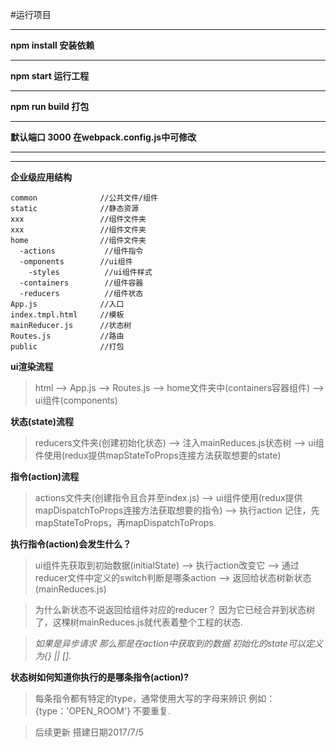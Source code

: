 #运行项目
- - -
 **npm install     安装依赖**
  - - -
 **npm start       运行工程**
- - -
 **npm run build   打包**
- - -
 **默认端口 3000 在webpack.config.js中可修改**
- - -

- - -
 **企业级应用结构**  
 
    common              //公共文件/组件  
    static              //静态资源 
    xxx                 //组件文件夹 
    xxx                 //组件文件夹 
    home                //组件文件夹 
      -actions           //组件指令
      -omponents        //ui组件
        -styles          //ui组件样式
      -containers        //组件容器
      -reducers          //组件状态
    App.js              //入口
    index.tmpl.html     //模板
    mainReducer.js      //状态树
    Routes.js           //路由
    public              //打包



**ui渲染流程**
> html --> App.js --> Routes.js --> home文件夹中(containers容器组件) --> ui组件(components)


**状态(state)流程**
> reducers文件夹(创建初始化状态) --> 注入mainReduces.js状态树 --> ui组件使用(redux提供mapStateToProps连接方法获取想要的state) 


**指令(action)流程**
> actions文件夹(创建指令且合并至index.js) --> ui组件使用(redux提供mapDispatchToProps连接方法获取想要的指令) 
--> 执行action
记住，先mapStateToProps，再mapDispatchToProps.

**执行指令(action)会发生什么？**
> ui组件先获取到初始数据(initialState) --> 执行action改变它 --> 通过reducer文件中定义的switch判断是哪条action 
--> 返回给状态树新状态(mainReduces.js) 

>为什么新状态不说返回给组件对应的reducer？ 因为它已经合并到状态树了，这棵树mainReduces.js就代表着整个工程的状态.

>*如果是异步请求 那么那是在action中获取到的数据 初始化的state可以定义为{} || [].*

**状态树如何知道你执行的是哪条指令(action)?**
> 每条指令都有特定的type，通常使用大写的字母来辨识 例如：{type：'OPEN_ROOM'} 不要重复.


> 后续更新 搭建日期2017/7/5



